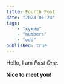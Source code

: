 ```yaml
---
title: Fourth Post
date: "2023-01-24"
tags:
    - "кукиш"
    - "numbers"
    - "odd"
published: true
---
```


Hello, I am _Post One._

**Nice to meet you!**

<script>
    import Counter from '$lib/components/chunks/Counter.svelte'
</script>

<Counter/>
